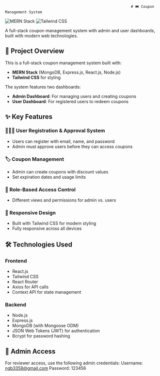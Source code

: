                                                               # 🎟️ Coupon Management System

![MERN Stack](https://img.shields.io/badge/MERN-Full%20Stack-blue)
![Tailwind CSS](https://img.shields.io/badge/Styled%20with-Tailwind%20CSS-38B2AC)

A full-stack coupon management system with admin and user dashboards, built with modern web technologies.

## 🌟 Project Overview

This is a full-stack coupon management system built with:
- **MERN Stack** (MongoDB, Express.js, React.js, Node.js)
- **Tailwind CSS** for styling

The system features two dashboards:
- **Admin Dashboard**: For managing users and creating coupons
- **User Dashboard**: For registered users to redeem coupons

## ✨ Key Features

### 🧑‍🤝‍🧑 User Registration & Approval System
- Users can register with email, name, and password
- Admin must approve users before they can access coupons

### 🏷️ Coupon Management
- Admin can create coupons with discount values
- Set expiration dates and usage limits

### 🔐 Role-Based Access Control
- Different views and permissions for admin vs. users

### 📱 Responsive Design
- Built with Tailwind CSS for modern styling
- Fully responsive across all devices

## 🛠️ Technologies Used

### Frontend
- React.js
- Tailwind CSS
- React Router
- Axios for API calls
- Context API for state management

### Backend
- Node.js
- Express.js
- MongoDB (with Mongoose ODM)
- JSON Web Tokens (JWT) for authentication
- Bcrypt for password hashing

## 🔑 Admin Access

For reviewer access, use the following admin credentials:
Username: ngb3358@gmail.com
Password: 123456

